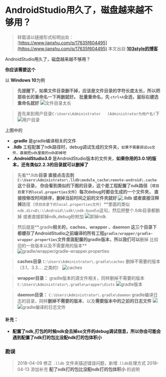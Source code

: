 # AndroidStudio用久了，磁盘越来越不够用？ 

>转载请以链接形式标明出处： [https://www.jianshu.com/p/17635f604495](https://www.jianshu.com/p/17635f604495)
本文出自:[**103style的博客**](https://www.jianshu.com/u/109656c2d96f) 

AndroidStudio用久了，磁盘越来越不够用？

**你应该需要这个**

以 **Windows 10**为例

>**先提醒下，如果文件目录删不掉，应该是文件目录的字符长度太长，所以把那些长的重命名一下再删就好。**
**批量重命名，先 `ctrl+A`全选，鼠标右键选重命名就好**
![文件目录太长](https://upload-images.jianshu.io/upload_images/1709375-780eb0f6c6378456.png?imageMogr2/auto-orient/strip%7CimageView2/2/w/1240)



 > 首先来到用户目录`C:\Users\Administrator   (Administrator为用户名)`下 
![用户目录](https://upload-images.jianshu.io/upload_images/1709375-783132dce2107661.png?imageMogr2/auto-orient/strip%7CimageView2/2/w/1240)

上图中的
* **.gradle**  是gradle编译相关的文件
* **.lldb**  工程配置了ndk路径时，debug调试生成的文件夹，`如果不需要调试so文件，直接把sdk里面的ndk卸掉吧`
* **.AndroidStudio3.0**  是AndroidStudio版本的文件夹，**如果你用的3.0.1的版本，还有类似2.2.3的目录就可以删掉了**

> 先看**.lldb**目录
直接点击去到`C:\Users\Administrator\.lldb\module_cache\remote-android\.cache`这个目录，
你会看到类似的下图的目录，这个是工程配置了ndk路径（`项目目录下的local.properties文件`）每次debug时都会生成的一个文件夹，
**直接按修改时间排序，删掉当前时间之前的文件夹就好** 
![.lldb](https://upload-images.jianshu.io/upload_images/1709375-41e31043c060fb1f.png?imageMogr2/auto-orient/strip%7CimageView2/2/w/1240)
或者直接注释掉**路径（`项目目录下的local.properties文件`）**里面的类似 `ndk.dir=D\:\\Android\\sdk\\ndk-bundle`这句，然后把整个.lldb目录都删掉
或者直接卸掉ndk,debug秒附加
![卸掉ndk](https://upload-images.jianshu.io/upload_images/1709375-1ca34ec3df06f99b.png?imageMogr2/auto-orient/strip%7CimageView2/2/w/1240)



> 然后就是**.gradle**相关的，**caches**、**wrapper** 、**daemon**
这三个目录下都缓存了AndroidStudio之前编译的所有工程`gradle/wrapper/gradle-wrapper.properties`文件里面配置的gradle版本，所以我们可以**删掉 比较旧的一些版本以及不需要用的版本**
![gradle/wrapper/gradle-wrapper.properties](https://upload-images.jianshu.io/upload_images/1709375-4e82750d1ea2183f.png?imageMogr2/auto-orient/strip%7CimageView2/2/w/1240)

>**caches目录**
>`C:\Users\Administrator\.gradle\caches`
> 删掉不需要的版本（3.1、3.3.... 之类的）
![caches](https://upload-images.jianshu.io/upload_images/1709375-381c1aa07be886d5.png?imageMogr2/auto-orient/strip%7CimageView2/2/w/1240)

>**wrapper目录：** gradle版本的源文件相关，同样删掉不需要的版本
>`C:\Users\Administrator\.gradle\wrapper\dists`
![gradle版本](https://upload-images.jianshu.io/upload_images/1709375-c092f22065a028b8.png?imageMogr2/auto-orient/strip%7CimageView2/2/w/1240)


>**daemon目录：** 
>`C:\Users\Administrator\.gradle\daemon`
>gradle编译日志的目录，同样**删掉不需要的版本**，以及**需要版本中的之前的日志文件**
![](https://upload-images.jianshu.io/upload_images/1709375-eba3517555d130ce.png?imageMogr2/auto-orient/strip%7CimageView2/2/w/1240)
![gradle编译的日志文件](https://upload-images.jianshu.io/upload_images/1709375-f3bc9b14eed61bc6.png?imageMogr2/auto-orient/strip%7CimageView2/2/w/1240)


#### 补充：
* **配置了ndk,打包的时候ndk会去掉so文件的debug调试信息，所以你会可能会遇到配置了ndk打的包比没配ndk打的包体积小**


### 勘误
>2018-04-09 修正 `.lldb` 文件夹描述错误问题，新增`.lldb`处理方式
>2018-04-13 添加补充 **配了ndk打的包比没配ndk打的包体积小** 的说明





